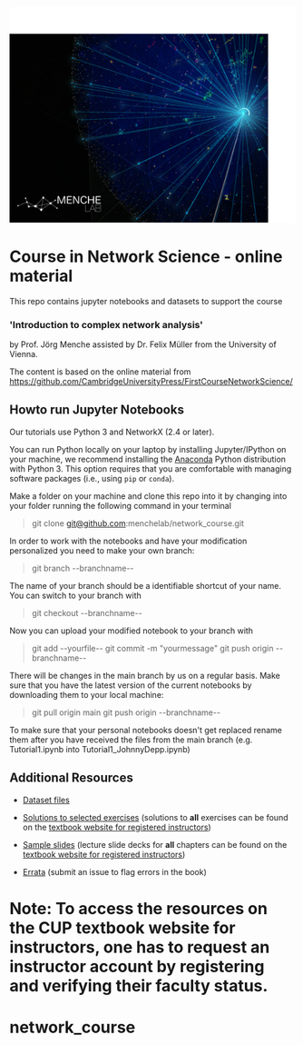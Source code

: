 ![Alt text](images/Chuetter_VRshot.png)


# Course in Network Science - online material

This repo contains jupyter notebooks and datasets to support 
the course 
### 'Introduction to complex network analysis' 
by Prof. Jörg Menche assisted by Dr. Felix Müller from the University of Vienna. 

The content is based on the online material from
https://github.com/CambridgeUniversityPress/FirstCourseNetworkScience/


## Howto run Jupyter Notebooks

Our tutorials use Python 3 and NetworkX (2.4 or later).  

You can run Python locally on your laptop by installing Jupyter/IPython on your machine, we recommend installing the [Anaconda](https://www.anaconda.com/distribution/) Python distribution with Python 3. This option requires that you are comfortable with managing software packages (i.e., using `pip` or `conda`). 

Make a folder on your machine and clone this repo into it by changing into your folder running the following command in your terminal

> git clone git@github.com:menchelab/network_course.git

In order to work with the notebooks and have your modification personalized you need to make your own branch:

> git branch --branchname--

The name of your branch should be a identifiable shortcut of your name. You can switch to your branch with

> git checkout  --branchname--

Now you can upload your modified notebook to your branch with

> git add --yourfile--
> git commit -m "yourmessage"
> git push origin --branchname--

There will be changes in the main branch by us on a regular basis. Make sure that you have the latest version of the current notebooks by downloading them to your local machine:

> git pull origin main
> git push origin --branchname--

To make sure that your personal notebooks doesn't get replaced rename them after you have received the files from the main branch (e.g. Tutorial1.ipynb into Tutorial1_JohnnyDepp.ipynb) 

## Additional Resources 

* [Dataset files](https://github.com/CambridgeUniversityPress/FirstCourseNetworkScience/tree/master/datasets)

* [Solutions to selected exercises](https://github.com/CambridgeUniversityPress/FirstCourseNetworkScience/blob/master/sample/Selected_Exercise_Solutions.pdf) (solutions to **all** exercises can be found on the [textbook website for registered instructors](https://www.cambridge.org/academic/subjects/physics/statistical-physics/first-course-network-science#resources))

* [Sample slides](https://github.com/CambridgeUniversityPress/FirstCourseNetworkScience/tree/master/sample/slides) (lecture slide decks for **all** chapters can be found on the [textbook website for registered instructors](https://www.cambridge.org/academic/subjects/physics/statistical-physics/first-course-network-science#resources))

* [Errata](https://github.com/CambridgeUniversityPress/FirstCourseNetworkScience/issues) (submit an issue to flag errors in the book)

Note: To access the resources on the CUP textbook website for instructors, one has to request an instructor account by registering and verifying their faculty status.
=======
# network_course
